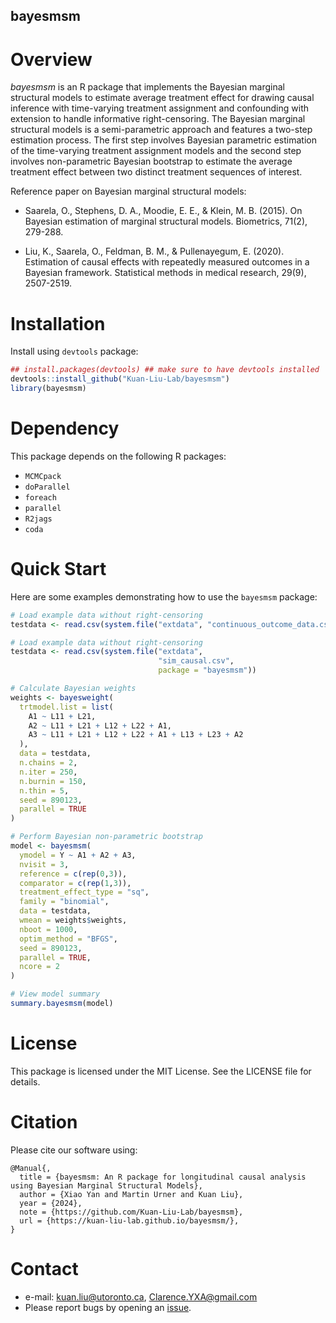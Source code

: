
<!-- README.md is generated from README.Rmd. Please edit this file -->

## bayesmsm

<!-- badges: start -->
<!-- badges: end -->

# Overview

*bayesmsm* is an R package that implements the Bayesian marginal
structural models to estimate average treatment effect for drawing
causal inference with time-varying treatment assignment and confounding
with extension to handle informative right-censoring. The Bayesian
marginal structural models is a semi-parametric approach and features a
two-step estimation process. The first step involves Bayesian parametric
estimation of the time-varying treatment assignment models and the
second step involves non-parametric Bayesian bootstrap to estimate the
average treatment effect between two distinct treatment sequences of
interest.

Reference paper on Bayesian marginal structural models:

- Saarela, O., Stephens, D. A., Moodie, E. E., & Klein, M. B. (2015). On
  Bayesian estimation of marginal structural models. Biometrics, 71(2),
  279-288.

- Liu, K., Saarela, O., Feldman, B. M., & Pullenayegum, E. (2020).
  Estimation of causal effects with repeatedly measured outcomes in a
  Bayesian framework. Statistical methods in medical research, 29(9),
  2507-2519.

# Installation

Install using `devtools` package:

``` r
## install.packages(devtools) ## make sure to have devtools installed 
devtools::install_github("Kuan-Liu-Lab/bayesmsm")
library(bayesmsm)
```

# Dependency

This package depends on the following R packages:

- `MCMCpack`
- `doParallel`
- `foreach`
- `parallel`
- `R2jags`
- `coda`

# Quick Start

Here are some examples demonstrating how to use the `bayesmsm` package:

``` r
# Load example data without right-censoring
testdata <- read.csv(system.file("extdata", "continuous_outcome_data.csv", package = "bayesmsm"))

# Load example data without right-censoring
testdata <- read.csv(system.file("extdata",
                                 "sim_causal.csv",
                                 package = "bayesmsm"))

# Calculate Bayesian weights
weights <- bayesweight(
  trtmodel.list = list(
    A1 ~ L11 + L21,
    A2 ~ L11 + L21 + L12 + L22 + A1,
    A3 ~ L11 + L21 + L12 + L22 + A1 + L13 + L23 + A2
  ),
  data = testdata,
  n.chains = 2,
  n.iter = 250,
  n.burnin = 150,
  n.thin = 5,
  seed = 890123,
  parallel = TRUE
)

# Perform Bayesian non-parametric bootstrap
model <- bayesmsm(
  ymodel = Y ~ A1 + A2 + A3,
  nvisit = 3,
  reference = c(rep(0,3)),
  comparator = c(rep(1,3)),
  treatment_effect_type = "sq",
  family = "binomial",
  data = testdata,
  wmean = weights$weights,
  nboot = 1000,
  optim_method = "BFGS",
  seed = 890123,
  parallel = TRUE,
  ncore = 2
)

# View model summary
summary.bayesmsm(model)
```

# License

This package is licensed under the MIT License. See the LICENSE file for
details.

# Citation

Please cite our software using:

    @Manual{,
      title = {bayesmsm: An R package for longitudinal causal analysis using Bayesian Marginal Structural Models},
      author = {Xiao Yan and Martin Urner and Kuan Liu},
      year = {2024},
      note = {https://github.com/Kuan-Liu-Lab/bayesmsm},
      url = {https://kuan-liu-lab.github.io/bayesmsm/},
    }

# Contact

- e-mail: <kuan.liu@utoronto.ca>, <Clarence.YXA@gmail.com>
- Please report bugs by opening an
  [issue](https://github.com/Kuan-Liu-Lab/bayesmsm/issues/new).
